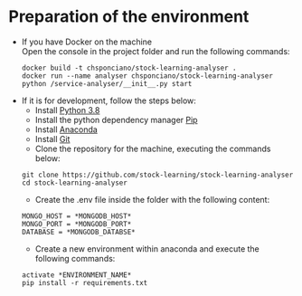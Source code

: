 # Preparation of the environment
* If you have Docker on the machine <br>
    Open the console in the project folder and run the following commands:
    ```
    docker build -t chsponciano/stock-learning-analyser .
    docker run --name analyser chsponciano/stock-learning-analyser python /service-analyser/__init__.py start
    ```
* If it is for development, follow the steps below:
    * Install [Python 3.8](https://www.python.org/downloads/)
    * Install the python dependency manager [Pip](https://pip.pypa.io/en/stable/installing/)
    * Install [Anaconda](https://anaconda.org/)
    * Install [Git](https://git-scm.com/download)
    * Clone the repository for the machine, executing the commands below:
    ```
    git clone https://github.com/stock-learning/stock-learning-analyser
    cd stock-learning-analyser
    ```
    * Create the .env file inside the folder with the following content:
    ```
    MONGO_HOST = *MONGODB_HOST*
    MONGO_PORT = *MONGODB_PORT*
    DATABASE = *MONGODB_DATABSE*
    ```
    * Create a new environment within anaconda and execute the following commands:
    ```
    activate *ENVIRONMENT_NAME*
    pip install -r requirements.txt
    ```
